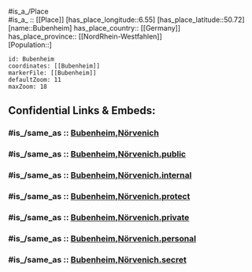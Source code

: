 ﻿---
confidential: public
isDeleted: false
location:
- 50.72
- 6.55
mapmarker: city
mapzoom:
- 7
- 12
SpocWebEntityId: 29388
tags:
- geo/City
type: City
---

#is_a_/Place  
#is_a_ :: [[Place]] 
[has_place_longitude::6.55] 
[has_place_latitude::50.72] 
[name::Bubenheim] 
has_place_country:: [[Germany]]  
has_place_province:: [[NordRhein-Westfahlen]]  
[Population::] 



```leaflet
id: Bubenheim
coordinates: [[Bubenheim]] 
markerFile: [[Bubenheim]] 
defaultZoom: 11 
maxZoom: 18
```


## Confidential Links & Embeds: 

### #is_/same_as :: [Bubenheim,Nörvenich](/_Standards/Earth/Continent/Europe/Europe~Central/Germany/Germany~West/Nordrhein-Westfalen/counties~NW/Düren/cities~Düren/Nörvenich/Bubenheim,Nörvenich.md) 

### #is_/same_as :: [Bubenheim,Nörvenich.public](/_public/Earth/Continent/Europe/Europe~Central/Germany/Germany~West/Nordrhein-Westfalen/counties~NW/Düren/cities~Düren/Nörvenich/Bubenheim,Nörvenich.public.md) 

### #is_/same_as :: [Bubenheim,Nörvenich.internal](/_internal/Earth/Continent/Europe/Europe~Central/Germany/Germany~West/Nordrhein-Westfalen/counties~NW/Düren/cities~Düren/Nörvenich/Bubenheim,Nörvenich.internal.md) 

### #is_/same_as :: [Bubenheim,Nörvenich.protect](/_protect/Earth/Continent/Europe/Europe~Central/Germany/Germany~West/Nordrhein-Westfalen/counties~NW/Düren/cities~Düren/Nörvenich/Bubenheim,Nörvenich.protect.md) 

### #is_/same_as :: [Bubenheim,Nörvenich.private](/_private/Earth/Continent/Europe/Europe~Central/Germany/Germany~West/Nordrhein-Westfalen/counties~NW/Düren/cities~Düren/Nörvenich/Bubenheim,Nörvenich.private.md) 

### #is_/same_as :: [Bubenheim,Nörvenich.personal](/_personal/Earth/Continent/Europe/Europe~Central/Germany/Germany~West/Nordrhein-Westfalen/counties~NW/Düren/cities~Düren/Nörvenich/Bubenheim,Nörvenich.personal.md) 

### #is_/same_as :: [Bubenheim,Nörvenich.secret](/_secret/Earth/Continent/Europe/Europe~Central/Germany/Germany~West/Nordrhein-Westfalen/counties~NW/Düren/cities~Düren/Nörvenich/Bubenheim,Nörvenich.secret.md)

